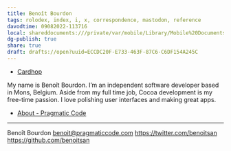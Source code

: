```yaml
---
title: Benoît Bourdon
tags: rolodex, index, i, x, correspondence, mastodon, reference
davodtime: 09082022-113716
local: shareddocuments:///private/var/mobile/Library/Mobile%20Documents/iCloud~md~obsidian/Documents/OBSHIDDIAN/drafts/ECCDC20F-E733-463F-87C6-C6DF154A245C.md
dg-publish: true
share: true
draft: drafts://open?uuid=ECCDC20F-E733-463F-87C6-C6DF154A245C
---
```


- [Cardhop](x-cardhop://show?id=contact:64A7CB3D-9F4F-4293-8CE6-DDD9DE37A1EC&contact=Beno%C3%AEt%20Bourdon)

My name is Benoît Bourdon. I’m an independent software developer based in Mons, Belgium.
Aside from my full time job, Cocoa development is my free-time passion. I love polishing user interfaces and making great apps.
- [About - Pragmatic Code](https://pragmaticcode.com/about/)


---

Benoît Bourdon
benoit@pragmaticcode.com
https://twitter.com/benoitsan
https://github.com/benoitsan